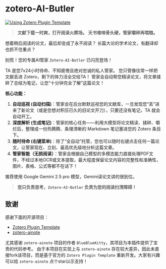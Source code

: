 # zotero-AI-Butler

[![Using Zotero Plugin Template](https://img.shields.io/badge/Using-Zotero%20Plugin%20Template-blue?style=flat-square&logo=github)](https://github.com/windingwind/zotero-plugin-template)

> **文献下载一时爽，打开阅读火葬场。**
> **天书难啃骨头硬，管家嚼碎再喂粮。**

想着稍后阅读的论文，最后却变成了永不阅读？
长篇大论的学术论文，有翻译却也抓不住重点？

别慌！您的专属AI管家 `Zotero-AI-Butler` 已闪亮登场！

TA 是您7x24小时待命、不知疲倦且绝对忠诚的私人管家。
您只管像往常一样把文献丢进 Zotero，剩下的体力活全交给TA！
管家会自动帮您精读论文，将文章揉碎了总结为笔记，让您“十分钟完全了解”这篇论文！

**核心功能：**

1.  **自动巡视 (自动扫描)**：管家会在后台默默巡视您的文献库，一旦发现您“丢”进来了新论文（或是您想对积压已久的旧论文开刀），只要还没有笔记，TA 就会自动开工。
2.  **深度解析 (生成笔记)**：管家的核心任务——利用大模型将论文精读、揉碎、嚼烂后，整理成一份热腾腾、条理清晰的 Markdown 笔记塞进您的 Zotero 条目下。
3.  **随时待命 (右键菜单)**：除了“全自动”托管，您也可以随时右键点击任何一篇论文，让管家现在、立刻、最高优先级地分析这篇文章。
4.  **管家智能（无损阅读）**：管家会根据自己模型的多模态能力直接处理PDF文件，不经过本地OCR或文本提取，最大程度保留论文内容的完整性和准确性，图片、表格、公式等都不在话下！

推荐使用 Google Gemini 2.5 pro 模型，Gemini读论文讲的很到位。

> **您只负责思考，`Zotero-AI-Butler` 负责为您的阅读扫清障碍！**

## 致谢

感谢下面的开源项目：

- [Zotero Plugin Template](https://github.com/zotero/zotero-plugin-template)
- [zotero-ainote](https://github.com/BlueBlueKitty/zotero-ainote)

尤其感谢 `zotero-ainote` 项目的作者 `BlueBlueKitty`，其项目为本插件提供了宝贵的代码参考。
由于本项目在实现上与 `zotero-ainote` 存在较大差异，因此未直接fork该项目，而是基于官方的 `Zotero Plugin Template` 重新开发。大家有兴趣可以给 `zotero-ainote` 点个star以示支持！
